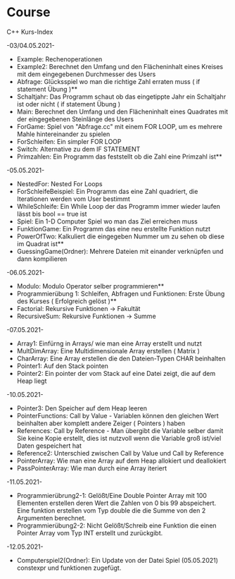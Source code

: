 # Course
C++ Kurs-Index


 -03/04.05.2021-

- Example: Rechenoperationen
- Example2: Berechnet den Umfang und den Flächeninhalt eines Kreises mit dem eingegebenen Durchmesser des Users 
- Abfrage: Glücksspiel wo man die richtige Zahl erraten muss ( if statement Übung )**
- Schaltjahr: Das Programm schaut ob das eingetippte Jahr ein Schaltjahr ist oder nicht ( if statement Übung )
- Main: Berechnet den Umfang und den Flächeninhalt eines Quadrates mit der eingegebenen Steinlänge des Users
- ForGame: Spiel von "Abfrage.cc" mit einem FOR LOOP, um es mehrere Mahle hintereinander zu spielen
- ForSchleifen: Ein simpler FOR LOOP
- Switch: Alternative zu dem IF STATEMENT
- Primzahlen: Ein Programm das feststellt ob die Zahl eine Primzahl ist**

 -05.05.2021-
 
 - NestedFor: Nested For Loops
 - ForSchleifeBeispiel: Ein Programm das eine Zahl quadriert, die Iterationen werden vom User bestimmt
 - WhileSchleife: Ein While Loop der das Programm immer wieder laufen lässt bis bool == true ist
 - Spiel: Ein 1-D Computer Spiel wo man das Ziel erreichen muss
 - FunktionGame: Ein Programm das eine neu erstellte Funktion nutzt
 - PowerOfTwo: Kalkuliert die eingegeben Nummer um zu sehen ob diese im Quadrat ist**
 - GuessingGame(Ordner): Mehrere Dateien mit einander verknüpfen und dann kompilieren

 -06.05.2021-
 
 - Modulo: Modulo Operator selber programmieren**
 - Programmierübung 1: Schleifen, Abfragen und Funktionen: Erste Übung des Kurses ( Erfolgreich gelöst )**
 - Factorial: Rekursive Funktionen -> Fakultät
 - RecursiveSum: Rekursive Funktionen -> Summe

 -07.05.2021-
 
 - Array1: Einfürng in Arrays/ wie man eine Array erstellt und nutzt
 - MultDimArray: Eine Multidimensionale Array erstellen ( Matrix ) 
 - CharArray: Eine Array erstellen die den Dateien-Typen CHAR beinhalten
 - Pointer1: Auf den Stack pointen
 - Pointer2: Ein pointer der vom Stack auf eine Datei zeigt, die auf dem Heap liegt

 -10.05.2021-
 
 - Pointer3: Den Speicher auf dem Heap leeren
 - PointerFunctions: Call by Value - Variablen können den gleichen Wert beinhalten aber komplett andere Zeiger ( Pointers ) haben
 - References: Call by Reference - Man übergibt die Variable selber damit Sie keine Kopie erstellt, dies ist nutzvoll wenn die Variable groß ist/viel Daten gespeichert hat
 - Reference2: Unterschied zwischen Call by Value und Call by Reference
 - PointerArray: Wie man eine Array auf dem Heap allokiert und deallokiert
 - PassPointerArray: Wie man durch eine Array iteriert 

 -11.05.2021-
 
 - Programmierübrung2-1: Gelößt/Eine Double Pointer Array mit 100 Elementen erstellen deren Wert die Zahlen von 0 bis 99 abspeichert. Eine funktion erstellen    vom Typ double die die Summe von den 2 Argumenten berechnet.
 - Programmierübung2-2: Nicht Gelößt/Schreib eine Funktion die einen Pointer Array vom Typ INT erstellt und zurückgibt.

 -12.05.2021- 
 
 - Computerspiel2(Ordner): Ein Update von der Datei Spiel (05.05.2021) constexpr und funktionen zugefügt.  

